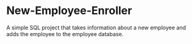 # New-Employee-Enroller
A simple SQL project that takes information about a new employee and adds the employee to the employee database.
